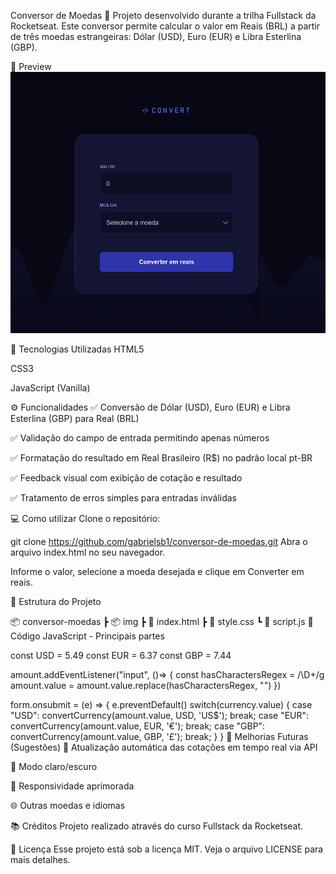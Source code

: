 Conversor de Moedas 💱
Projeto desenvolvido durante a trilha Fullstack da Rocketseat. Este conversor permite calcular o valor em Reais (BRL) a partir de três moedas estrangeiras: Dólar (USD), Euro (EUR) e Libra Esterlina (GBP).

📸 Preview
![Preview](img/image.png)

🚀 Tecnologias Utilizadas
HTML5

CSS3

JavaScript (Vanilla)

⚙️ Funcionalidades
✅ Conversão de Dólar (USD), Euro (EUR) e Libra Esterlina (GBP) para Real (BRL)

✅ Validação do campo de entrada permitindo apenas números

✅ Formatação do resultado em Real Brasileiro (R$) no padrão local pt-BR

✅ Feedback visual com exibição de cotação e resultado

✅ Tratamento de erros simples para entradas inválidas

💻 Como utilizar
Clone o repositório:

git clone https://github.com/gabrielsb1/conversor-de-moedas.git
Abra o arquivo index.html no seu navegador.

Informe o valor, selecione a moeda desejada e clique em Converter em reais.

📂 Estrutura do Projeto

📦 conversor-moedas
 ┣ 📦 img
 ┣ 📄 index.html
 ┣ 📄 style.css
 ┗ 📄 script.js
📜 Código JavaScript - Principais partes

const USD = 5.49
const EUR = 6.37
const GBP = 7.44

amount.addEventListener("input", ()=> {
  const hasCharactersRegex = /\D+/g
  amount.value = amount.value.replace(hasCharactersRegex, "")
})

form.onsubmit = (e) => {
  e.preventDefault()
  switch(currency.value) {
    case "USD": convertCurrency(amount.value, USD, 'US$'); break;
    case "EUR": convertCurrency(amount.value, EUR, '€'); break;
    case "GBP": convertCurrency(amount.value, GBP, '£'); break;
  }
}
📌 Melhorias Futuras (Sugestões)
🔄 Atualização automática das cotações em tempo real via API

🌙 Modo claro/escuro

📱 Responsividade aprimorada

🌐 Outras moedas e idiomas

📚 Créditos
Projeto realizado através do curso Fullstack da Rocketseat.

📝 Licença
Esse projeto está sob a licença MIT. Veja o arquivo LICENSE para mais detalhes.